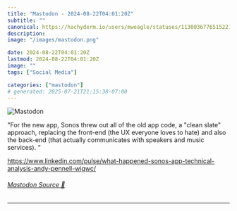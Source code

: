 ```yaml
---
title: "Mastodon - 2024-08-22T04:01:20Z"
subtitle: ""
canonical: https://hachyderm.io/users/mweagle/statuses/113003677651522153
description:
image: "/images/mastodon.png"

date: 2024-08-22T04:01:20Z
lastmod: 2024-08-22T04:01:20Z
image: ""
tags: ["Social Media"]

categories: ["mastodon"]
# generated: 2025-07-21T21:15:38-07:00
---
```

![Mastodon](/images/mastodon.png)

<p>&quot;For the new app, Sonos threw out all of the old app code, a &quot;clean slate&quot; approach, replacing the front-end (the UX everyone loves to hate) and also the back-end (that actually communicates with speakers and music services). “</p><p><a href="https://www.linkedin.com/pulse/what-happened-sonos-app-technical-analysis-andy-pennell-wigwc/" target="_blank" rel="nofollow noopener noreferrer" translate="no"><span class="invisible">https://www.</span><span class="ellipsis">linkedin.com/pulse/what-happen</span><span class="invisible">ed-sonos-app-technical-analysis-andy-pennell-wigwc/</span></a></p>


###### [Mastodon Source 🐘](https://hachyderm.io/@mweagle/113003677651522153)

___
